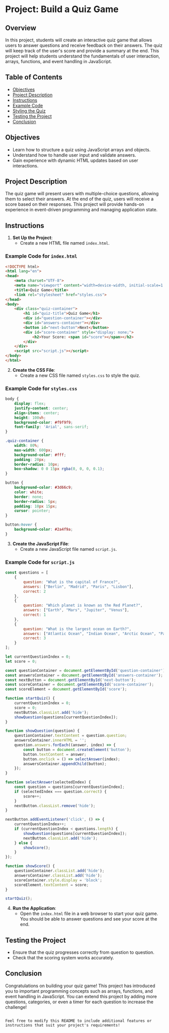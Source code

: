 # Project: Build a Quiz Game

## Overview

In this project, students will create an interactive quiz game that allows users to answer questions and receive feedback on their answers. The quiz will keep track of the user's score and provide a summary at the end. This project will help students understand the fundamentals of user interaction, arrays, functions, and event handling in JavaScript.

## Table of Contents

- [Objectives](#objectives)
- [Project Description](#project-description)
- [Instructions](#instructions)
- [Example Code](#example-code)
- [Styling the Quiz](#styling-the-quiz)
- [Testing the Project](#testing-the-project)
- [Conclusion](#conclusion)

## Objectives

- Learn how to structure a quiz using JavaScript arrays and objects.
- Understand how to handle user input and validate answers.
- Gain experience with dynamic HTML updates based on user interactions.

## Project Description

The quiz game will present users with multiple-choice questions, allowing them to select their answers. At the end of the quiz, users will receive a score based on their responses. This project will provide hands-on experience in event-driven programming and managing application state.

## Instructions

1. **Set Up the Project**:
   - Create a new HTML file named `index.html`.

### Example Code for `index.html`

```html
<!DOCTYPE html>
<html lang="en">
<head>
    <meta charset="UTF-8">
    <meta name="viewport" content="width=device-width, initial-scale=1.0">
    <title>Quiz Game</title>
    <link rel="stylesheet" href="styles.css">
</head>
<body>
    <div class="quiz-container">
        <h1 id="quiz-title">Quiz Game</h1>
        <div id="question-container"></div>
        <div id="answers-container"></div>
        <button id="next-button">Next</button>
        <div id="score-container" style="display: none;">
            <h2>Your Score: <span id="score"></span></h2>
        </div>
    </div>
    <script src="script.js"></script>
</body>
</html>
```

2. **Create the CSS File**:
   - Create a new CSS file named `styles.css` to style the quiz.

### Example Code for `styles.css`

```css
body {
    display: flex;
    justify-content: center;
    align-items: center;
    height: 100vh;
    background-color: #f9f9f9;
    font-family: 'Arial', sans-serif;
}

.quiz-container {
    width: 80%;
    max-width: 600px;
    background-color: #fff;
    padding: 20px;
    border-radius: 10px;
    box-shadow: 0 0 15px rgba(0, 0, 0, 0.1);
}

button {
    background-color: #3d66c9;
    color: white;
    border: none;
    border-radius: 5px;
    padding: 10px 15px;
    cursor: pointer;
}

button:hover {
    background-color: #2a4f9a;
}
```

3. **Create the JavaScript File**:
   - Create a new JavaScript file named `script.js`.

### Example Code for `script.js`

```javascript
const questions = [
    {
        question: "What is the capital of France?",
        answers: ["Berlin", "Madrid", "Paris", "Lisbon"],
        correct: 2
    },
    {
        question: "Which planet is known as the Red Planet?",
        answers: ["Earth", "Mars", "Jupiter", "Venus"],
        correct: 1
    },
    {
        question: "What is the largest ocean on Earth?",
        answers: ["Atlantic Ocean", "Indian Ocean", "Arctic Ocean", "Pacific Ocean"],
        correct: 3
    }
];

let currentQuestionIndex = 0;
let score = 0;

const questionContainer = document.getElementById('question-container');
const answersContainer = document.getElementById('answers-container');
const nextButton = document.getElementById('next-button');
const scoreContainer = document.getElementById('score-container');
const scoreElement = document.getElementById('score');

function startQuiz() {
    currentQuestionIndex = 0;
    score = 0;
    nextButton.classList.add('hide');
    showQuestion(questions[currentQuestionIndex]);
}

function showQuestion(question) {
    questionContainer.textContent = question.question;
    answersContainer.innerHTML = '';
    question.answers.forEach((answer, index) => {
        const button = document.createElement('button');
        button.textContent = answer;
        button.onclick = () => selectAnswer(index);
        answersContainer.appendChild(button);
    });
}

function selectAnswer(selectedIndex) {
    const question = questions[currentQuestionIndex];
    if (selectedIndex === question.correct) {
        score++;
    }
    nextButton.classList.remove('hide');
}

nextButton.addEventListener('click', () => {
    currentQuestionIndex++;
    if (currentQuestionIndex < questions.length) {
        showQuestion(questions[currentQuestionIndex]);
        nextButton.classList.add('hide');
    } else {
        showScore();
    }
});

function showScore() {
    questionContainer.classList.add('hide');
    answersContainer.classList.add('hide');
    scoreContainer.style.display = 'block';
    scoreElement.textContent = score;
}

startQuiz();
```

4. **Run the Application**:
   - Open the `index.html` file in a web browser to start your quiz game. You should be able to answer questions and see your score at the end.

## Testing the Project

- Ensure that the quiz progresses correctly from question to question.
- Check that the scoring system works accurately.

## Conclusion

Congratulations on building your quiz game! This project has introduced you to important programming concepts such as arrays, functions, and event handling in JavaScript. You can extend this project by adding more questions, categories, or even a timer for each question to increase the challenge!
```

Feel free to modify this README to include additional features or instructions that suit your project's requirements!
